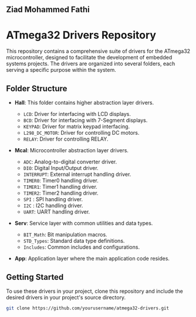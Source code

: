 <h2> Ziad Mohammed Fathi </h2>

# ATmega32 Drivers Repository

This repository contains a comprehensive suite of drivers for the ATmega32 microcontroller, designed to facilitate the development of embedded systems projects. The drivers are organized into several folders, each serving a specific purpose within the system.

## Folder Structure

- **Hall**: This folder contains higher abstraction layer drivers.
  - `LCD`: Driver for interfacing with LCD displays.
  - `BCD`: Driver for interfacing with 7-Segment displays.
  - `KEYPAD`: Driver for matrix keypad interfacing.
  - `L298_DC_MOTOR`: Driver for controlling DC motors.
  - `RELAY`: Driver for controlling RELAY.

- **Mcal**: Microcontroller abstraction layer drivers.
  - `ADC`: Analog-to-digital converter driver.
  - `DIO`: Digital Input/Output driver.
  - `INTERRUPT`: External interrupt handling driver.
  - `TIMER0`: Timer0 handling driver.
  - `TIMER1`: Timer1 handling driver.
  - `TIMER2`: Timer2 handling driver.
  - `SPI` : SPI handling driver.
  - `I2C` : I2C handling driver.
  - `UART`: UART handling driver.

- **Serv**: Service layer with common utilities and data types.
  - `BIT_Math`: Bit manipulation macros.
  - `STD_Types`: Standard data type definitions.
  - `Includes`: Common includes and configurations.

- **App**: Application layer where the main application code resides.

## Getting Started

To use these drivers in your project, clone this repository and include the desired drivers in your project's source directory.

```bash
git clone https://github.com/yourusername/atmega32-drivers.git

